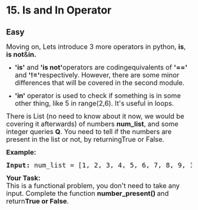 # 15. Is and In Operator
## Easy 
<div class="problem-statement">
                <p></p><p><span style="font-size:18px">Moving on, Lets introduce 3 more operators in python, <strong>is</strong>, <strong>is not</strong>&amp;<strong>in.</strong></span></p><ul><li><p><span style="font-size:18px"><strong>'is'</strong> and <strong>'is not'</strong>operators are codingequivalents of <strong>'=='</strong> and <strong>'!='</strong>respectively. However, there are some minor differences that will be covered in the second module.</span></p></li><li><p><span style="font-size:18px"><strong>'in'</strong> operator is used to check if something is in some other thing, like 5 in range(2,6). It's useful in loops.</span></p></li></ul><p><span style="font-size:18px">There is List (no need to know about it now, we would be covering it afterwards) of numbers <strong>num_list</strong>, and some integer queries <strong>Q</strong>. You need to tell if the numbers are present in the list or not, by returningTrue or False.</span></p><p><span style="font-size:18px"><strong>Example:</strong></span></p><pre><span style="font-size:18px"><strong>Input: </strong></span><span style="font-size:18px">num_list = [1, 2, 3, 4, 5, 6, 7, 8, 9, 10]</span><span style="font-size:18px">Q = [3, 6, 8, 12] </span><span style="font-size:18px"><strong>Output:</strong> </span><span style="font-size:18px">True </span><span style="font-size:18px">True </span><span style="font-size:18px">True</span><span style="font-size:18px">False</span><span style="font-size:18px"><strong>Explanation:</strong>Since 3, 6, 8 are preset in the givenlist and 12 is not present.</span></pre><p><span style="font-size:18px"><strong>Your Task:</strong><br>This is a functional problem, you don't need to take any input. Complete the function <strong>number_present() </strong>and return<strong>True or False</strong>.</span></p> <p></p>
            </div>